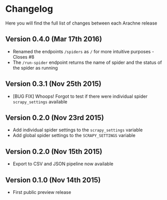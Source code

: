 Changelog
=========

Here you will find the full list of changes between each Arachne release

Version 0.4.0 (Mar 17th 2016)
-----------------------------
- Renamed the endpoints `/spiders` as `/` for more intuitive purposes - Closes #8
- The `/run-spider` endpoint returns the name of spider and the status of the spider as running

Version 0.3.1 (Nov 25th 2015)
-----------------------------
- [BUG FIX] Whoops! Forgot to test if there were individual spider `scrapy_settings` available

Version 0.2.0 (Nov 23rd 2015)
-----------------------------
- Add individual spider settings to the `scrapy_settings` variable 
- Add global spider settings to the `SCRAPY_SETTINGS` variable 

Version 0.2.0 (Nov 15th 2015)
-----------------------------
- Export to CSV and JSON pipeline now available 

Version 0.1.0 (Nov 14th 2015)
-----------------------------
- First public preview release
